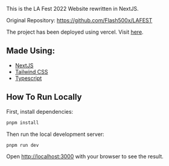 This is the LA Fest 2022 Website rewritten in NextJS.

Original Repository: https://github.com/Flash500x/LAFEST

The project has been deployed using vercel. Visit [here](https://lafest-2022.vercel.app/).

## Made Using:

- [NextJS](https://nextjs.org/)
- [Tailwind CSS](https://tailwindcss.com/)
- [Typescript](https://www.typescriptlang.org/)

## How To Run Locally

First, install dependencies:

```bash
pnpm install
```
Then run the local development server:
```bash
pnpm run dev
```

Open [http://localhost:3000](http://localhost:3000) with your browser to see the result.
